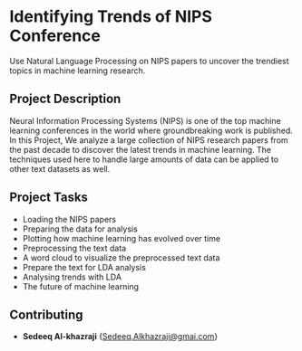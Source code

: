 # Identifying Trends of NIPS Conference
Use Natural Language Processing on NIPS papers to uncover the trendiest topics in machine learning research.



##  Project Description

Neural Information Processing Systems (NIPS) is one of the top machine learning conferences in the world where groundbreaking work is published. In this Project, We analyze a large collection of NIPS research papers from the past decade to discover the latest trends in machine learning. The techniques used here to handle large amounts of data can be applied to other text datasets as well.

## Project Tasks
* Loading the NIPS papers
* Preparing the data for analysis
* Plotting how machine learning has evolved over time
* Preprocessing the text data
* A word cloud to visualize the preprocessed text data
* Prepare the text for LDA analysis
* Analysing trends with LDA
* The future of machine learning

## Contributing
* **Sedeeq Al-khazraji** {Sedeeq.Alkhazraji@gmai.com}

